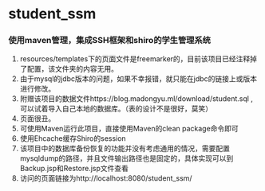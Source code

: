 # student_ssm
### 使用maven管理，集成SSH框架和shiro的学生管理系统
1. resources/templates下的页面文件是freemarker的，目前该项目已经注释掉了配置，该文件夹的内容无用。
2. 由于mysql的jdbc版本的问题，如果不幸报错，就只能在jdbc的链接上或版本进行修改。
3. 附赠该项目的数据文件https://blog.madongyu.ml/download/student.sql
,可以试着导入自己本地的数据库。（表的设计不是很好，莫笑）
4. 页面很丑。
5. 可使用Maven运行此项目，直接使用Maven的clean package命令即可
6. 使用Ehcache缓存Shiro的session
7. 该项目中的数据库备份恢复的功能并没有考虑通用的情况，需要配置mysqldump的路径，并且文件输出路径也是固定的，具体实现可以到Backup.jsp和Restore.jsp文件查看
8. 访问的页面链接为http://localhost:8080/student_ssm/
